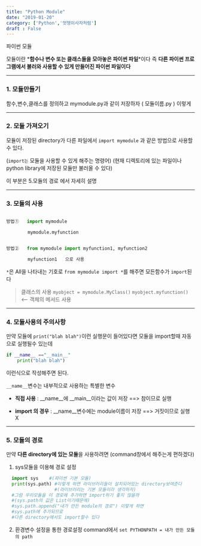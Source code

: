 ```yaml
---
title: "Python Module"
date: "2019-01-20"
category: ['Python','멋쟁이사자처럼']
draft : False
---
```


파이썬 모듈

모듈이란 *__함수나 변수 또는 클래스들을 모아놓은 파이썬 파일__*이다
즉 **다른 파이썬 프로그램에서 불러와 사용할 수 있게 만들어진 파이썬 파일이다**

***

### 1. 모듈만들기

함수,변수,클래스를 정의하고
mymodule.py과 같이 저장하자 ( 모듈이름.py ) 이렇게

***

### 2. 모듈 가져오기

모듈이 저장된 directory가 다른 파일에서
`import mymodule` 과 같은 방법으로 사용할 수 있다.

(`import는` 모듈을 사용할 수 있게 해주는 명령어)
(현재 디렉토리에 있는 파일이나 python library에 저장된 모듈만 불러올 수 있다)

이 부분은 5.모듈의 경로 에서 자세히 설명

***

### 3. 모듈의 사용
```python

방법①   import mymodule

        mymodule.myfunction    


방법②   from mymodule import myfunction1, myfunction2

        myfunction1   으로 사용
```
    
`*`은 All을 나타내는 기호로 `from mymodule import *`를 해주면 모든함수가 `import`된다


> 클래스의 사용
`myobject = mymodule.MyClass()`
`myobject.myfunction()`  <-- 객체의 메서드 사용
     
***

### 4. 모듈사용의 주의사항

만약 모듈에 `print("blah blah")`이런 실행문이 들어있다면
모듈을 import할때 자동으로 실행될수 있는데

```python
if __name__ =="__main__"
    print("blah blah")       
```
이런식으로 작성해주면 된다.

`__name__`변수는 내부적으로 사용하는 특별한 변수

* **직접 사용** : __name__에 __main__이라는 값이 저장 ==>  참이므로 실행

* **import 의 경우** : __name__변수에는 module이름이 저장 ==> 거짓이므로 실행 X

***


### 5. 모듈의 경로

만약 **다른 directory에 있는 모듈**을 사용하려면 
(command창에서 해주는게 편하겠다)

1. sys모듈을 이용해 경로 설정
   
```python
  import sys    #(파이썬 기본 모듈)
  print(sys.path) #이렇게 하면 라이브러리들이 설치되어있는 directory보여준다
                  #(라이브러리는 기본 모듈이라 생각하자)
  #그럼 우리모듈을 이 경로에 추가하면 import하기 좋지 않을까
  #(sys.path의 값은 List이기때문에)
  #sys.path.append("내가 만든 module의 경로") 이렇게 하면
  #sys.path에 추가되므로
  #다른 directory에서도 import할수 있다
```

2. 환경변수 설정을 통한 경로설정
command에서 `set PYTHONPATH = 내가 만든 모듈의 path`
